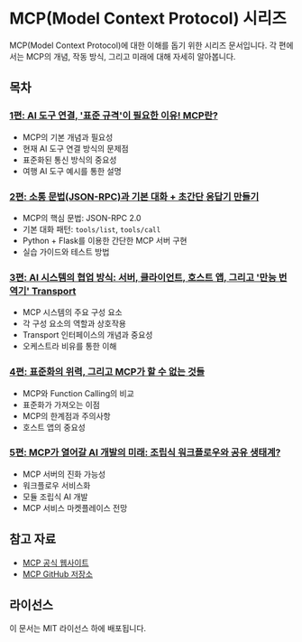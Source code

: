 # MCP(Model Context Protocol) 시리즈

MCP(Model Context Protocol)에 대한 이해를 돕기 위한 시리즈 문서입니다. 각 편에서는 MCP의 개념, 작동 방식, 그리고 미래에 대해 자세히 알아봅니다.

## 목차

### [1편: AI 도구 연결, '표준 규격'이 필요한 이유! MCP란?](part1.md)
- MCP의 기본 개념과 필요성
- 현재 AI 도구 연결 방식의 문제점
- 표준화된 통신 방식의 중요성
- 여행 AI 도구 예시를 통한 설명

### [2편: 소통 문법(JSON-RPC)과 기본 대화 + 초간단 응답기 만들기](part2.md)
- MCP의 핵심 문법: JSON-RPC 2.0
- 기본 대화 패턴: `tools/list`, `tools/call`
- Python + Flask를 이용한 간단한 MCP 서버 구현
- 실습 가이드와 테스트 방법

### [3편: AI 시스템의 협업 방식: 서버, 클라이언트, 호스트 앱, 그리고 '만능 번역기' Transport](part3.md)
- MCP 시스템의 주요 구성 요소
- 각 구성 요소의 역할과 상호작용
- Transport 인터페이스의 개념과 중요성
- 오케스트라 비유를 통한 이해

### [4편: 표준화의 위력, 그리고 MCP가 할 수 없는 것들](part4.md)
- MCP와 Function Calling의 비교
- 표준화가 가져오는 이점
- MCP의 한계점과 주의사항
- 호스트 앱의 중요성

### [5편: MCP가 열어갈 AI 개발의 미래: 조립식 워크플로우와 공유 생태계?](part5.md)
- MCP 서버의 진화 가능성
- 워크플로우 서비스화
- 모듈 조립식 AI 개발
- MCP 서비스 마켓플레이스 전망

## 참고 자료
- [MCP 공식 웹사이트](https://modelcontextprotocol.io/)
- [MCP GitHub 저장소](https://github.com/modelcontextprotocol)

## 라이선스
이 문서는 MIT 라이선스 하에 배포됩니다.